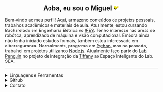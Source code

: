 <h2 align="center">
Aoba, eu sou o Miguel
<img src="xmm.webp" style="display:inline-block; height:1em; width:auto;transform:translate(0, 0.1em)">
</h2>

Bem-vindo ao meu perfil! Aqui, armazeno conteúdos de projetos pessoais, trabalhos acadêmicos e materiais de aula. Atualmente, estou cursando Bacharelado em Engenharia Elétrica no [IFES](https://guarapari.ifes.edu.br). Tenho interesse nas áreas de robótica, aprendizado de máquina e visão computacional. Embora ainda não tenha iniciado estudos formais, também estou interessado em cibersegurança. Normalmente, programo em [Python](https://www.python.org/), mas no passado, trabalhei em projetos utilizando [Node.js](https://www.nodejs.org). Atualmente faço parte do [Lab. Penguin](https://www.eletroifes.com.br/penguin) no projeto de integração da [Tiffany](https://github.com/Penguin-Lab/tiffany) ao Espaço Inteligente do Lab. SEA. 

---
<details>
    <summary> Linguagens e Ferramentas </summary>
    <br>
        <p align="center">
            <a href="https://www.python.org/">
                <img src="https://cdn.jsdelivr.net/gh/devicons/devicon/icons/python/python-original.svg" alt="Python" height="40" width="40" />
            </a>
            <a href="https://code.visualstudio.com/">
                <img src="https://cdn.jsdelivr.net/gh/devicons/devicon/icons/vscode/vscode-original.svg" alt="VSCode" height="40" width="40" />
            </a>
            <a href="https://www.markdownguide.org/">
                <img src="https://cdn.jsdelivr.net/gh/devicons/devicon/icons/markdown/markdown-original.svg" alt="Markdown" height="40" width="40" />
            </a>
            <a href="https://opencv.org/">
                <img src="https://cdn.jsdelivr.net/gh/devicons/devicon/icons/opencv/opencv-original.svg" alt="OpenCV" height="40" width="40" />
            </a>
            <a href="https://numpy.org/">
                <img src="https://cdn.jsdelivr.net/gh/devicons/devicon/icons/numpy/numpy-original.svg" alt="Numpy" height="40" width="40" />
            </a>
            <a href="https://github.com/">
                <img src="https://cdn.jsdelivr.net/gh/devicons/devicon/icons/github/github-original.svg" alt="Github" height="40" width="40" />
            </a>
            <a href="https://git-scm.com/">
                <img src="https://cdn.jsdelivr.net/gh/devicons/devicon/icons/git/git-original.svg" alt="Git" height="40" width="40" />
            </a>
            <a href="https://www.latex-project.org/">
                <img src="https://cdn.jsdelivr.net/gh/devicons/devicon/icons/latex/latex-original.svg" alt="LaTeX" height="40" width="40" />
            </a>
            <a href="https://www.docker.com/">
                <img src="https://cdn.jsdelivr.net/gh/devicons/devicon/icons/docker/docker-original.svg" alt="Docker" height="40" width="40" />
            </a>
            <a href="https://kubernetes.io/">
                <img src="https://cdn.jsdelivr.net/gh/devicons/devicon/icons/kubernetes/kubernetes-plain.svg" alt="Kubernetes" height="40" width="40" />
            </a>
            <a href="https://ubuntu.com/">
                <img src="https://cdn.jsdelivr.net/gh/devicons/devicon/icons/ubuntu/ubuntu-plain.svg" alt="Ubuntu" height="40" width="40" />
            </a>
            <a href="https://www.linux.org/">
                <img src="https://cdn.jsdelivr.net/gh/devicons/devicon/icons/linux/linux-original.svg" alt="Linux" height="40" width="40" />
            </a>
            <a href="https://nodejs.org/">
                <img src="https://cdn.jsdelivr.net/gh/devicons/devicon/icons/nodejs/nodejs-original.svg" alt="Node.js" height="40" width="40" />
            </a>
            <a href="https://www.raspberrypi.com/">
                <img src="https://cdn.jsdelivr.net/gh/devicons/devicon/icons/raspberrypi/raspberrypi-original.svg" alt="Raspberry Pi" height="40" width="40" />
            </a>
            <a href="https://www.arduino.cc/">
                <img src="https://cdn.jsdelivr.net/gh/devicons/devicon/icons/arduino/arduino-original.svg" alt="Arduino" height="40" width="40" />
            </a>
        </p>
    <br>
</details>

<details>
    <summary> Github </summary>
    <br>
        <p align="center">
            <a href="https://github.com/MiguelGrigorio">
                <img alt="Minhas estatísticas" src="https://github-readme-stats.vercel.app/api?username=MiguelGrigorio&theme=vue-dark&show_icons=true&line_height=27&count_private=true" height="180em" />
            </a>
            <a href="https://github.com/MiguelGrigorio">
                <img alt="Linguagens que eu uso" src="https://github-readme-stats.vercel.app/api/top-langs/?username=MiguelGrigorio&layout=compact&theme=vue-dark&show_icons=true&line_height=27" height="180em"  />
            </a>
        </p>
    <br>
</details>

<details>
    <summary> Contato </summary>
    <br>
        <p align="center">
            <a href="mailto:miguelgrigorio@hotmail.com">
                <img src="https://img.shields.io/badge/Gmail-D14836?style=for-the-badge&logo=gmail&logoColor=white" alt="E-mail"/>
            </a>
            <a href="https://www.linkedin.com/in/miguelgrigorio">
                <img src="https://img.shields.io/badge/LinkedIn-0077B5?style=for-the-badge&logo=linkedin&logoColor=white" alt="Linkedin"/>
            </a>
            <a href="https://x.com/migas_027">
                <img src="https://img.shields.io/badge/X-%23000000.svg?style=for-the-badge&logo=x&logoColor=white" alt="X (Twitter)"/>
            </a>
            <a href="https://discord.com/users/1033708234923585557">
                <img src="https://img.shields.io/badge/Discord-5865F2?style=for-the-badge&logo=discord&logoColor=white" alt="Discord"/>
            </a>
        </p>
    <br>
</details>
